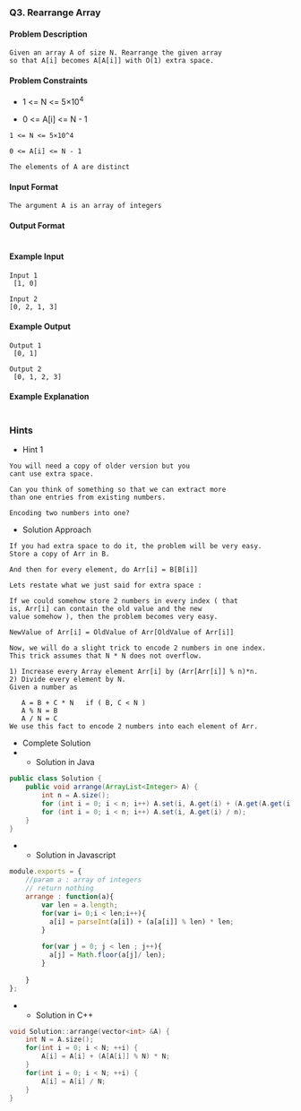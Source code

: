 ### Q3. Rearrange Array
#### Problem Description
```text
Given an array A of size N. Rearrange the given array 
so that A[i] becomes A[A[i]] with O(1) extra space.
```
#### Problem Constraints
* <p>1 &lt;= N &lt;= 5×10<sup>4</sup></p>
* <p>0 &lt;= A[i] &lt;= N - 1</p>
```text
1 <= N <= 5×10^4

0 <= A[i] <= N - 1

The elements of A are distinct
```
#### Input Format
```text
The argument A is an array of integers
```
#### Output Format
```text

```
#### Example Input
```text
Input 1
 [1, 0]

Input 2
[0, 2, 1, 3]
```
#### Example Output
```text
Output 1 
 [0, 1]

Output 2
 [0, 1, 2, 3]
```
#### Example Explanation
```text

```
### Hints
* Hint 1
```text
You will need a copy of older version but you 
cant use extra space.

Can you think of something so that we can extract more 
than one entries from existing numbers.

Encoding two numbers into one?
```
* Solution Approach
```text
If you had extra space to do it, the problem will be very easy.
Store a copy of Arr in B.

And then for every element, do Arr[i] = B[B[i]]

Lets restate what we just said for extra space :

If we could somehow store 2 numbers in every index ( that 
is, Arr[i] can contain the old value and the new 
value somehow ), then the problem becomes very easy.

NewValue of Arr[i] = OldValue of Arr[OldValue of Arr[i]]

Now, we will do a slight trick to encode 2 numbers in one index.
This trick assumes that N * N does not overflow.

1) Increase every Array element Arr[i] by (Arr[Arr[i]] % n)*n.
2) Divide every element by N.
Given a number as

   A = B + C * N   if ( B, C < N )
   A % N = B
   A / N = C
We use this fact to encode 2 numbers into each element of Arr.
```
* Complete Solution
* * Solution in Java
```java
public class Solution {
	public void arrange(ArrayList<Integer> A) {
   	    int n = A.size();
	    for (int i = 0; i < n; i++) A.set(i, A.get(i) + (A.get(A.get(i)) % n) * n );
	    for (int i = 0; i < n; i++) A.set(i, A.get(i) / n);
	}
}
```
* * Solution in Javascript
```javascript
module.exports = { 
    //param a : array of integers
    // return nothing
	arrange : function(a){
        var len = a.length;
        for(var i= 0;i < len;i++){
          a[i] = parseInt(a[i]) + (a[a[i]] % len) * len;
        }
        
        for(var j = 0; j < len ; j++){
          a[j] = Math.floor(a[j]/ len);
        }
        
	}
};
```
* * Solution in C++
```cpp
void Solution::arrange(vector<int> &A) {
    int N = A.size();
    for(int i = 0; i < N; ++i) {
        A[i] = A[i] + (A[A[i]] % N) * N;
    }
    for(int i = 0; i < N; ++i) {
        A[i] = A[i] / N;
    }
}
```

